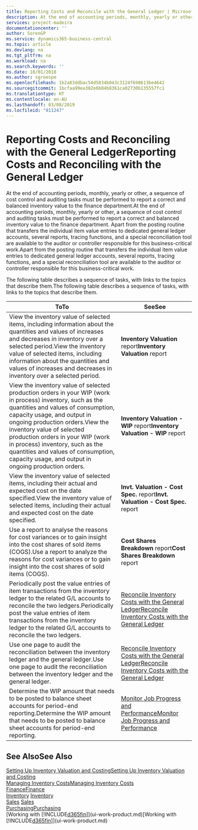 ```yaml
---
title: Reporting Costs and Reconcile with the General Ledger | Microsoft Docs
description: At the end of accounting periods, monthly, yearly or other, a sequence of cost control and auditing tasks must be performed to report a correct and balanced inventory value to the finance department. Apart from the posting routine that transfers the individual item value entries to dedicated general ledger accounts, several reports, tracing functions, and a special reconciliation tool are available to the auditor or controller responsible for this business-critical work.
services: project-madeira
documentationcenter: ''
author: SorenGP
ms.service: dynamics365-business-central
ms.topic: article
ms.devlang: na
ms.tgt_pltfrm: na
ms.workload: na
ms.search.keywords: ''
ms.date: 10/01/2018
ms.author: sgroespe
ms.openlocfilehash: 1b2a83ddbac54d5034b043c3124f698613be4642
ms.sourcegitcommit: 1bcfaa99ea302e6b84b8361ca02730b135557fc1
ms.translationtype: HT
ms.contentlocale: en-AU
ms.lasthandoff: 03/08/2019
ms.locfileid: "811247"
---
```

# <a name="reporting-costs-and-reconciling-with-the-general-ledger"></a><span data-ttu-id="2d5b7-104">Reporting Costs and Reconciling with the General Ledger</span><span class="sxs-lookup"><span data-stu-id="2d5b7-104">Reporting Costs and Reconciling with the General Ledger</span></span>
<span data-ttu-id="2d5b7-105">At the end of accounting periods, monthly, yearly or other, a sequence of cost control and auditing tasks must be performed to report a correct and balanced inventory value to the finance department.</span><span class="sxs-lookup"><span data-stu-id="2d5b7-105">At the end of accounting periods, monthly, yearly or other, a sequence of cost control and auditing tasks must be performed to report a correct and balanced inventory value to the finance department.</span></span> <span data-ttu-id="2d5b7-106">Apart from the posting routine that transfers the individual item value entries to dedicated general ledger accounts, several reports, tracing functions, and a special reconciliation tool are available to the auditor or controller responsible for this business-critical work.</span><span class="sxs-lookup"><span data-stu-id="2d5b7-106">Apart from the posting routine that transfers the individual item value entries to dedicated general ledger accounts, several reports, tracing functions, and a special reconciliation tool are available to the auditor or controller responsible for this business-critical work.</span></span>  

 <span data-ttu-id="2d5b7-107">The following table describes a sequence of tasks, with links to the topics that describe them.</span><span class="sxs-lookup"><span data-stu-id="2d5b7-107">The following table describes a sequence of tasks, with links to the topics that describe them.</span></span>   

|<span data-ttu-id="2d5b7-108">**To**</span><span class="sxs-lookup"><span data-stu-id="2d5b7-108">**To**</span></span>|<span data-ttu-id="2d5b7-109">**See**</span><span class="sxs-lookup"><span data-stu-id="2d5b7-109">**See**</span></span>|  
|------------|-------------|  
|<span data-ttu-id="2d5b7-110">View the inventory value of selected items, including information about the quantities and values of increases and decreases in inventory over a selected period.</span><span class="sxs-lookup"><span data-stu-id="2d5b7-110">View the inventory value of selected items, including information about the quantities and values of increases and decreases in inventory over a selected period.</span></span>|<span data-ttu-id="2d5b7-111">**Inventory Valuation** report</span><span class="sxs-lookup"><span data-stu-id="2d5b7-111">**Inventory Valuation** report</span></span>|  
|<span data-ttu-id="2d5b7-112">View the inventory value of selected production orders in your WIP (work in process) inventory, such as the quantities and values of consumption, capacity usage, and output in ongoing production orders.</span><span class="sxs-lookup"><span data-stu-id="2d5b7-112">View the inventory value of selected production orders in your WIP (work in process) inventory, such as the quantities and values of consumption, capacity usage, and output in ongoing production orders.</span></span>|<span data-ttu-id="2d5b7-113">**Inventory Valuation - WIP** report</span><span class="sxs-lookup"><span data-stu-id="2d5b7-113">**Inventory Valuation - WIP** report</span></span>|  
|<span data-ttu-id="2d5b7-114">View the inventory value of selected items, including their actual and expected cost on the date specified.</span><span class="sxs-lookup"><span data-stu-id="2d5b7-114">View the inventory value of selected items, including their actual and expected cost on the date specified.</span></span>|<span data-ttu-id="2d5b7-115">**Invt. Valuation - Cost Spec.** report</span><span class="sxs-lookup"><span data-stu-id="2d5b7-115">**Invt. Valuation - Cost Spec.** report</span></span>|  
|<span data-ttu-id="2d5b7-116">Use a report to analyse the reasons for cost variances or to gain insight into the cost shares of sold items (COGS).</span><span class="sxs-lookup"><span data-stu-id="2d5b7-116">Use a report to analyze the reasons for cost variances or to gain insight into the cost shares of sold items (COGS).</span></span>|<span data-ttu-id="2d5b7-117">**Cost Shares Breakdown** report</span><span class="sxs-lookup"><span data-stu-id="2d5b7-117">**Cost Shares Breakdown** report</span></span>|  
|<span data-ttu-id="2d5b7-118">Periodically post the value entries of item transactions from the inventory ledger to the related G/L accounts to reconcile the two ledgers.</span><span class="sxs-lookup"><span data-stu-id="2d5b7-118">Periodically post the value entries of item transactions from the inventory ledger to the related G/L accounts to reconcile the two ledgers.</span></span>|[<span data-ttu-id="2d5b7-119">Reconcile Inventory Costs with the General Ledger</span><span class="sxs-lookup"><span data-stu-id="2d5b7-119">Reconcile Inventory Costs with the General Ledger</span></span>](finance-how-to-post-inventory-costs-to-the-general-ledger.md)|  
|<span data-ttu-id="2d5b7-120">Use one page to audit the reconciliation between the inventory ledger and the general ledger.</span><span class="sxs-lookup"><span data-stu-id="2d5b7-120">Use one page to audit the reconciliation between the inventory ledger and the general ledger.</span></span>|[<span data-ttu-id="2d5b7-121">Reconcile Inventory Costs with the General Ledger</span><span class="sxs-lookup"><span data-stu-id="2d5b7-121">Reconcile Inventory Costs with the General Ledger</span></span>](finance-how-to-post-inventory-costs-to-the-general-ledger.md)|  
|<span data-ttu-id="2d5b7-122">Determine the WIP amount that needs to be posted to balance sheet accounts for period-end reporting.</span><span class="sxs-lookup"><span data-stu-id="2d5b7-122">Determine the WIP amount that needs to be posted to balance sheet accounts for period-end reporting.</span></span>|[<span data-ttu-id="2d5b7-123">Monitor Job Progress and Performance</span><span class="sxs-lookup"><span data-stu-id="2d5b7-123">Monitor Job Progress and Performance</span></span>](projects-how-monitor-progress-performance.md)|

## <a name="see-also"></a><span data-ttu-id="2d5b7-124">See Also</span><span class="sxs-lookup"><span data-stu-id="2d5b7-124">See Also</span></span>  
[<span data-ttu-id="2d5b7-125">Setting Up Inventory Valuation and Costing</span><span class="sxs-lookup"><span data-stu-id="2d5b7-125">Setting Up Inventory Valuation and Costing</span></span>](finance-set-up-inventory-valuation-and-costing.md)  
[<span data-ttu-id="2d5b7-126">Managing Inventory Costs</span><span class="sxs-lookup"><span data-stu-id="2d5b7-126">Managing Inventory Costs</span></span>](finance-manage-inventory-costs.md)  
[<span data-ttu-id="2d5b7-127">Finance</span><span class="sxs-lookup"><span data-stu-id="2d5b7-127">Finance</span></span>](finance.md)  
<span data-ttu-id="2d5b7-128">[Inventory](inventory-manage-inventory.md) </span><span class="sxs-lookup"><span data-stu-id="2d5b7-128">[Inventory](inventory-manage-inventory.md) </span></span>  
<span data-ttu-id="2d5b7-129">[Sales](sales-manage-sales.md) </span><span class="sxs-lookup"><span data-stu-id="2d5b7-129">[Sales](sales-manage-sales.md) </span></span>  
[<span data-ttu-id="2d5b7-130">Purchasing</span><span class="sxs-lookup"><span data-stu-id="2d5b7-130">Purchasing</span></span>](purchasing-manage-purchasing.md)  
<span data-ttu-id="2d5b7-131">[Working with [!INCLUDE[d365fin](includes/d365fin_md.md)]](ui-work-product.md)</span><span class="sxs-lookup"><span data-stu-id="2d5b7-131">[Working with [!INCLUDE[d365fin](includes/d365fin_md.md)]](ui-work-product.md)</span></span>
